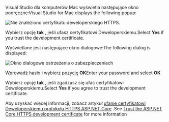 <span data-ttu-id="0f3e7-101">Visual Studio dla komputerów Mac wyświetla następujące okno podręczne:</span><span class="sxs-lookup"><span data-stu-id="0f3e7-101">Visual Studio for Mac displays the following popup:</span></span>

![Nie znaleziono certyfikatu deweloperskiego HTTPS.](~/getting-started/_static/trustCertMac.png)

<span data-ttu-id="0f3e7-104">Wybierz opcję **tak** , jeśli ufasz certyfikatowi Deweloperskiemu.</span><span class="sxs-lookup"><span data-stu-id="0f3e7-104">Select **Yes** if you trust the development certificate.</span></span>

<span data-ttu-id="0f3e7-105">Wyświetlane jest następujące okno dialogowe:</span><span class="sxs-lookup"><span data-stu-id="0f3e7-105">The following dialog is displayed:</span></span>

![Okno dialogowe ostrzeżenia o zabezpieczeniach](~/getting-started/_static/certMac.png)

<span data-ttu-id="0f3e7-107">Wprowadź hasło i wybierz pozycję **OK**</span><span class="sxs-lookup"><span data-stu-id="0f3e7-107">Enter your password and select **OK**</span></span>

<span data-ttu-id="0f3e7-108">Wybierz opcję **tak** , jeśli zgadzasz się ufać certyfikatowi Deweloperskiemu.</span><span class="sxs-lookup"><span data-stu-id="0f3e7-108">Select **Yes** if you agree to trust the development certificate.</span></span>

<span data-ttu-id="0f3e7-109">Aby uzyskać więcej informacji, zobacz artykuł [ufanie certyfikatowi Deweloperskiemu protokołu HTTPS ASP.NET Core](xref:security/enforcing-ssl#trust-the-aspnet-core-https-development-certificate-on-windows-and-macos) .</span><span class="sxs-lookup"><span data-stu-id="0f3e7-109">See [Trust the ASP.NET Core HTTPS development certificate](xref:security/enforcing-ssl#trust-the-aspnet-core-https-development-certificate-on-windows-and-macos) for more information</span></span>